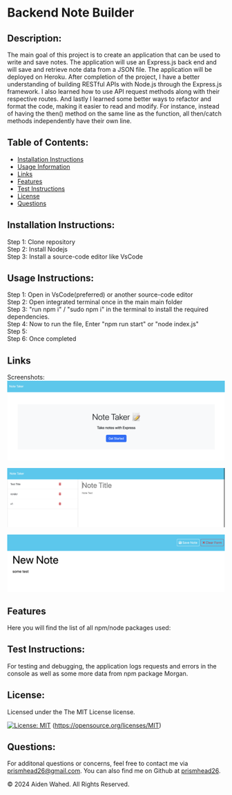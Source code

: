 # Backend Note Builder
  
  ## Description:
  The main goal of this project is to create an application that can be used to write and save notes. The application will use an Express.js back end and will save and retrieve note data from a JSON file. The application will be deployed on Heroku. After completion of the project, I have a better understanding	 of building RESTful APIs with Node.js through the Express.js framework.  I also learned how to use API request methods along with their respective routes. And lastly I learned some better ways to refactor and format the code, making it easier to read and modify.  For instance, instead of having the then() method on the same line as the function, all then/catch methods independently have their own line.
  
  ## Table of Contents:
  - [Installation Instructions](#Installation-Instructions)
  - [Usage Information](#Usage-Instructions)
  - [Links](#Links)
  - [Features](#Features)
  - [Test Instructions](#Test-Instructions)
  - [License](#License)
  - [Questions](#Questions)

  ## Installation Instructions:
  Step 1: Clone repository
  <br>
  Step 2: Install Nodejs
  <br>
  Step 3: Install a source-code editor like VsCode
  
  ## Usage Instructions:

Step 1: Open in VsCode(preferred) or another source-code editor
<br>
Step 2: Open integrated terminal once in the main main folder
<br>
Step 3: "run npm i" / "sudo npm i" in the terminal to install the required dependencies.
<br>
Step 4: Now to run the file, Enter "npm run start" or "node index.js"
<br>
Step 5: 
<br>
Step 6: Once completed 

  ## Links
  Screenshots:
  ![Home](./assets/images/Home.png)

  ![Notes](./assets/images/Notes.png)

  ![Create](./assets/images/Create.png)
  
  ## Features
  Here you will find the list of all npm/node packages used: 

  ## Test Instructions:
  For testing and debugging, the application logs requests and errors in the console as well as some more data from npm package Morgan.
  
  ## License:
  
  Licensed under the The MIT License license.
  
  [![License: MIT](https://img.shields.io/badge/License-MIT-yellow.svg)](https://opensource.org/licenses/MIT)  (https://opensource.org/licenses/MIT)
  
  ## Questions:
  For additonal questions or concerns, feel free to contact me via [prismhead26@gmail.com](http://prismhead26@gmail.com). 
  You can also find me on Github at [prismhead26](https://github.com/prismhead26).
  
  © 2024 Aiden Wahed. All Rights Reserved.